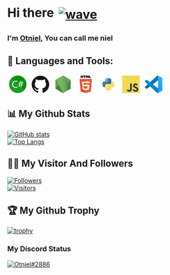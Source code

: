# Hi there <a href="https://github.com/Otneill/"><img src="https://raw.githubusercontent.com/Otneill/Otniel/master/wave.gif" alt="wave" height="40" style="vertical-align:top; margin:4px"></a>
### I'm [Otniel](https://github.com/Otneill/), You can call me niel

## 🧰 Languages and Tools:
<p align="left">
<img src="https://raw.githubusercontent.com/github/explore/80688e429a7d4ef2fca1e82350fe8e3517d3494d/topics/csharp/csharp.png" alt="c-sharp" height="40" style="vertical-align:top; margin:4px">
<img src="https://raw.githubusercontent.com/github/explore/78df643247d429f6cc873026c0622819ad797942/topics/github/github.png" alt="github" height="40" style="vertical-align:top; margin:4px">
<img src="https://raw.githubusercontent.com/github/explore/80688e429a7d4ef2fca1e82350fe8e3517d3494d/topics/nodejs/nodejs.png" alt="nodejs" height="40" style="vertical-align:top; margin:4px">
 <img src="https://raw.githubusercontent.com/github/explore/80688e429a7d4ef2fca1e82350fe8e3517d3494d/topics/html/html.png" alt="HTML" height="40" style="vertical-align:top; margin:4px">
<img src="https://raw.githubusercontent.com/github/explore/80688e429a7d4ef2fca1e82350fe8e3517d3494d/topics/python/python.png" alt="Python" height="40" style="vertical-align:top; margin:4px">
<img src="https://raw.githubusercontent.com/github/explore/80688e429a7d4ef2fca1e82350fe8e3517d3494d/topics/javascript/javascript.png" alt="Javascript" height="40" style="vertical-align:top; margin:4px">
<img src="https://raw.githubusercontent.com/github/explore/80688e429a7d4ef2fca1e82350fe8e3517d3494d/topics/visual-studio-code/visual-studio-code.png" alt="VS Code" height="40" style="vertical-align:top; margin:4px">
</p>

## 📊 My Github Stats
[![GitHub stats](https://github-readme-stats.vercel.app/api?username=Otneill&show_icons=true&theme=radical)](https://github.com/Otneill/)
<br>
[![Top Langs](https://github-readme-stats.vercel.app/api/top-langs/?username=Otneill&show_icons=true&theme=radical)](https://github.com/Otneill)

## 🧑🏻 My Visitor And Followers
[![Followers](https://img.shields.io/github/followers/Otneill?label=Follow&style=social)](https://github.com/Otneill)
<br>
[![Visitors](https://visitor-badge.laobi.icu/badge?page_id=Otneill.Otniel)](https://github.com/Otneill)

## 🏆 My Github Trophy
[![trophy](https://github-profile-trophy.vercel.app/?username=Otneill&theme=radical)](https://github.com/Otneill/)

### My Discord Status
[![Otniel#2886](https://discord.c99.nl/widget/theme-1/979709332214145135.png)](https://dsc.bio/otneill)

